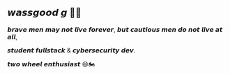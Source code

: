 ## 𝙬𝙖𝙨𝙨𝙜𝙤𝙤𝙙 𝙜 👋🏾
𝙗𝙧𝙖𝙫𝙚 𝙢𝙚𝙣 𝙢𝙖𝙮 𝙣𝙤𝙩 𝙡𝙞𝙫𝙚 𝙛𝙤𝙧𝙚𝙫𝙚𝙧, 𝙗𝙪𝙩 𝙘𝙖𝙪𝙩𝙞𝙤𝙪𝙨 𝙢𝙚𝙣 𝙙𝙤 𝙣𝙤𝙩 𝙡𝙞𝙫𝙚 𝙖𝙩 𝙖𝙡𝙡,

𝙨𝙩𝙪𝙙𝙚𝙣𝙩 𝙛𝙪𝙡𝙡𝙨𝙩𝙖𝙘𝙠 & 𝙘𝙮𝙗𝙚𝙧𝙨𝙚𝙘𝙪𝙧𝙞𝙩𝙮 𝙙𝙚𝙫.

𝙩𝙬𝙤 𝙬𝙝𝙚𝙚𝙡 𝙚𝙣𝙩𝙝𝙪𝙨𝙞𝙖𝙨𝙩 😄🏍

<!--
**willisntannpc/willisntannpc** is a ✨ _special_ ✨ repository because its `README.md` (this file) appears on your GitHub profile.

Here are some ideas to get you started:

- 🔭 I’m currently working on ...
- 🌱 I’m currently learning ...
- 👯 I’m looking to collaborate on ...
- 🤔 I’m looking for help with ...
- 💬 Ask me about ...
- 📫 How to reach me: ...
- 😄 Pronouns: ...
- ⚡ Fun fact: ...
-->
